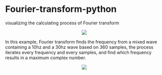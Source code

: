 # Fourier-transform-python
visualizing the calculating process of Fourier transform


<p align="center"> 
<img src="https://github.com/ZHANGneuro/Fourier-transform-python-/blob/master/example_figure.png">
</p>


In this example, Fourier transform finds the frequency from a mixed wave containing a 10hz and a 30hz wave based on 360 samples, 
the process iterates every frequency and every samples, and find which frequency results in a maximum complex number.

<p align="center"> 
<img src="https://github.com/ZHANGneuro/Fourier-transform-python-/blob/master/process_fourier_transform.gif">
</p>









